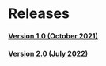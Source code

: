 # Releases
#### [Version 1.0 (October 2021)](V1/README.md)
#### [Version 2.0 (July 2022)](V2/README.md)